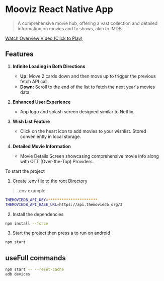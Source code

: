 # Mooviz React Native App
>A comprehensive movie hub, offering a vast collection and detailed information on movies and tv shows, akin to IMDB.

[Watch Overview Video (Click to Play)](https://cdn.jsdelivr.net/gh/dhananjaysr26/my-cdn@main/projects/mooviz/mooviz-overview.mp4)

## Features
1. **Infinite Loading in Both Directions**
   - **Up:** Move 2 cards down and then move up to trigger the previous fetch API call.
   - **Down:** Scroll to the end of the list to fetch the next year's movies data.

2. **Enhanced User Experience**
   - App logo and splash screen designed similar to Netflix.

3. **Wish List Feature**
   - Click on the heart icon to add movies to your wishlist. Stored conveniently in local storage.

4. **Detailed Movie Information**
   - Movie Details Screen showcasing comprehensive movie info along with OTT (Over-the-Top) Providers.


To start the project
1. Create .env file to the root Directory
>.env example

```bash
THEMOVIEDB_API_KEY=**********************
THEMOVIEDB_API_BASE_URL=https://api.themoviedb.org/3
```
2. Install the dependencies
```bash
npm install --force
```
3. Start the project then press a to run on android
```bash
npm start
```
## useFull commands
```bash
npm start -- --reset-cache
adb devices
```

